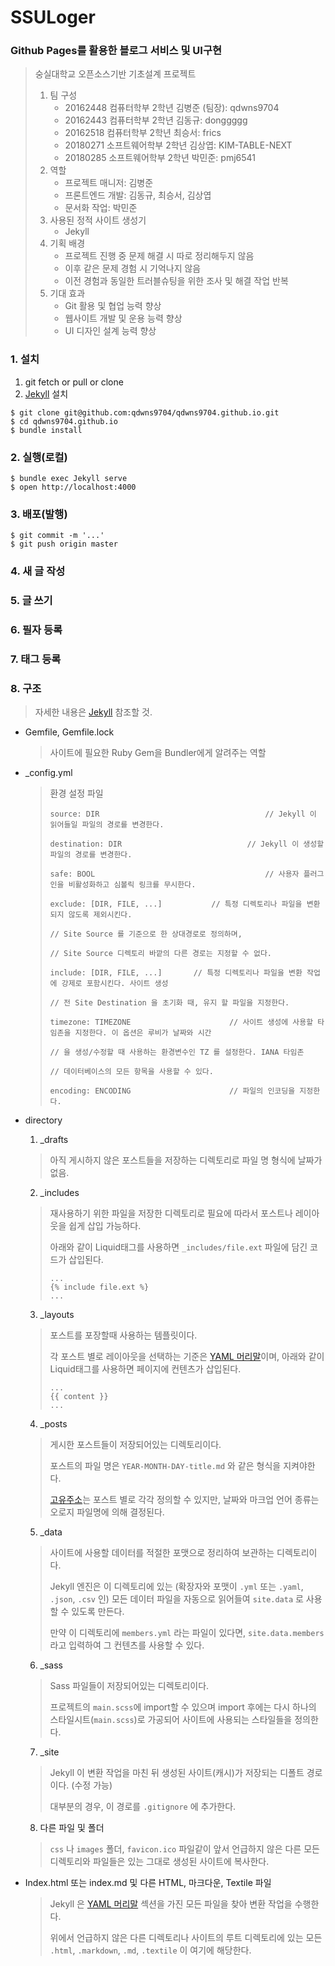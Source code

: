 

# SSULoger

### Github Pages를 활용한 블로그 서비스 및 UI구현

> 숭실대학교 오픈소스기반 기초설계 프로젝트
>
> 1. 팀 구성
>    * 20162448 컴퓨터학부 2학년 김병준 (팀장):	qdwns9704
>    * 20162443 컴퓨터학부 2학년 김동규:             donggggg
>    * 20162518 컴퓨터학부 2학년 최승서:             frics
>    * 20180271 소프트웨어학부 2학년 김상엽:       KIM-TABLE-NEXT
>    * 20180285 소프트웨어학부 2학년 박민준:       pmj6541
> 2. 역할
>    * 프로젝트 매니저: 김병준
>    * 프론트엔드 개발: 김동규, 최승서, 김상엽
>    * 문서화 작업: 박민준
> 3. 사용된 정적 사이트 생성기
>    * Jekyll
> 4. 기획 배경
>    * 프로젝트 진행 중 문제 해결 시 따로 정리해두지 않음
>    * 이후 같은 문제 경험 시 기억나지 않음
>    * 이전 경험과 동일한 트러블슈팅을 위한 조사 및 해결 작업 반복
> 5. 기대 효과
>    * Git 활용 및 협업 능력 향상
>    * 웹사이트 개발 및 운용 능력 향상
>    * UI 디자인 설계 능력 향상

### 1. 설치

1. git fetch or pull or clone
2. [Jekyll] 설치

```console
$ git clone git@github.com:qdwns9704/qdwns9704.github.io.git
$ cd qdwns9704.github.io
$ bundle install
```

### 2. 실행(로컬)

```consol
$ bundle exec Jekyll serve
$ open http://localhost:4000
```

### 3. 배포(발행)

```
$ git commit -m '...'
$ git push origin master
```

### 4. 새 글 작성

### 5. 글 쓰기

### 6. 필자 등록

### 7. 태그 등록

### 8. 구조

> 자세한 내용은 [Jekyll] 참조할 것.

* Gemfile, Gemfile.lock

  > 사이트에 필요한 Ruby Gem을 Bundler에게 알려주는 역할

* _config.yml

  > 환경 설정 파일
  >
  > ```
  > source: DIR										// Jekyll 이 읽어들일 파일의 경로를 변경한다.
  > 
  > destination: DIR							// Jekyll 이 생성할 파일의 경로를 변경한다.
  > 
  > safe: BOOL										// 사용자 플러그인을 비활성화하고 심볼릭 링크를 무시한다.
  > 
  > exclude: [DIR, FILE, ...]			// 특정 디렉토리나 파일을 변환되지 않도록 제외시킨다.
  > 															// Site Source 를 기준으로 한 상대경로로 정의하며,
  > 															// Site Source 디렉토리 바깥의 다른 경로는 지정할 수 없다.
  > 															
  > include: [DIR, FILE, ...] 		// 특정 디렉토리나 파일을 변환 작업에 강제로 포함시킨다. 사이트 생성  
  > 															// 전 Site Destination 을 초기화 때, 유지 할 파일을 지정한다. 
  > 															
  > timezone: TIMEZONE						// 사이트 생성에 사용할 타임존을 지정한다. 이 옵션은 루비가 날짜와 시간
  > 															// 을 생성/수정할 때 사용하는 환경변수인 TZ 를 설정한다. IANA 타임존 
  > 															// 데이터베이스의 모든 항목을 사용할 수 있다.
  > 
  > encoding: ENCODING						// 파일의 인코딩을 지정한다.
  > ```

* directory

  1. _drafts

  > 아직 게시하지 않은 포스트들을 저장하는 디렉토리로 파일 명 형식에 날짜가 없음.

  2. _includes

  > 재사용하기 위한 파일을 저장한 디렉토리로 필요에 따라서 포스트나 레이아웃을 쉽게 삽입 가능하다.
  >
  > 아래와 같이 Liquid태그를 사용하면 ```_includes/file.ext``` 파일에 담긴 코드가 삽입된다.
  >
  > ```
  > ...
  > {% include file.ext %} 
  > ...
  > ```

  3. _layouts

  > 포스트를 포장할때 사용하는 템플릿이다.
  >
  > 각 포스트 별로 레이아웃을 선택하는 기준은 [YAML 머리말]이며, 아래와 같이 Liquid태그를 사용하면 페이지에 컨텐츠가 삽입된다.
  >
  > ```
  > ...
  > {{ content }}
  > ...
  > ```

  4. _posts

  > 게시한 포스트들이 저장되어있는 디렉토리이다.
  >
  > 포스트의 파일 명은 ```YEAR-MONTH-DAY-title.md``` 와 같은 형식을 지켜야한다.
  >
  > [고유주소](https://jekyllrb-ko.github.io/docs/permalinks/)는 포스트 별로 각각 정의할 수 있지만, 날짜와 마크업 언어 종류는 오로지 파일명에 의해 결정된다.

  5. _data

  > 사이트에 사용할 데이터를 적절한 포맷으로 정리하여 보관하는 디렉토리이다.
  >
  >  Jekyll 엔진은 이 디렉토리에 있는 (확장자와 포맷이 `.yml` 또는 `.yaml`, `.json`, `.csv` 인) 모든 데이터 파일을 자동으로 읽어들여 `site.data` 로 사용할 수 있도록 만든다.
  >
  > 만약 이 디렉토리에 `members.yml` 라는 파일이 있다면, `site.data.members` 라고 입력하여 그 컨텐츠를 사용할 수 있다.

  6. _sass

  > Sass 파일들이 저장되어있는 디렉토리이다.
  >
  >  프로젝트의 `main.scss`에 import할 수 있으며 import 후에는 다시 하나의 스타일시트(`main.scss`)로 가공되어 사이트에 사용되는 스타일들을 정의한다.

  7. _site

  > Jekyll 이 변환 작업을 마친 뒤 생성된 사이트(캐시)가 저장되는 디폴트 경로이다. (수정 가능)
  >
  > 대부분의 경우, 이 경로를 `.gitignore` 에 추가한다.

  8. 다른 파일 및 폴더

  > `css` 나 `images` 폴더, `favicon.ico` 파일같이 앞서 언급하지 않은 다른 모든 디렉토리와 파일들은 있는 그대로 생성된 사이트에 복사한다.

* Index.html 또는 index.md 및 다른 HTML, 마크다운, Textile 파일

  > Jekyll 은 [YAML 머리말] 섹션을 가진 모든 파일을 찾아 변환 작업을 수행한다.
  >
  > 위에서 언급하지 않은 다른 디렉토리나 사이트의 루트 디렉토리에 있는 모든 `.html`, `.markdown`, `.md`, `.textile` 이 여기에 해당한다.



[YAML 머리말]: https://jekyllrb-ko.github.io/docs/frontmatter/
[Github Pages]: https://pages.github.com
[Jekyll]: https://jekyllrb.com

